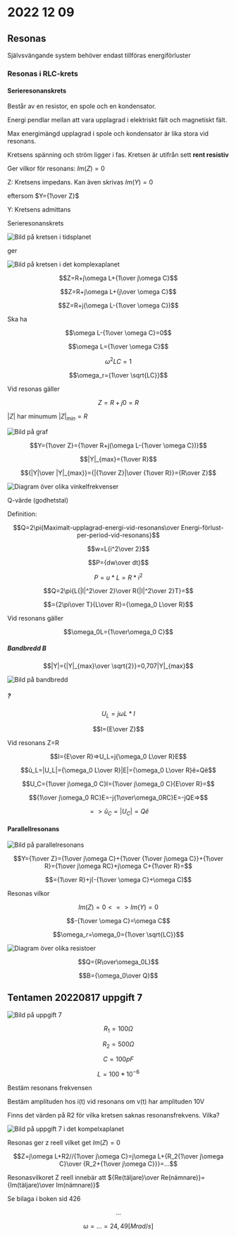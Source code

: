 # 2022 12 09

## Resonas

Självsvängande system behöver endast tillföras energiförluster

### Resonas i RLC-krets

#### Serieresonanskrets

Består av en resistor, en spole och en kondensator.

Energi pendlar mellan att vara upplagrad i elektriskt fält och magnetiskt fält.

Max energimängd upplagrad i spole och kondensator är lika stora vid resonans.

Kretsens spänning och ström ligger i fas. Kretsen är utifrån sett **rent resistiv**

Ger vilkor för resonans: $Im(Z)=0$

Z: Kretsens impedans. Kan även skrivas $Im(Y)=0$

eftersom $Y={1\over Z}$

Y: Kretsens admittans

Serieresonanskrets

![Bild på kretsen i tidsplanet](https://lh3.googleusercontent.com/rq7XzboNKR85sQB1XZcpS3sel8bMKvdEgWLMISou2WNtskamebTpF5mxmybKcE-Ij5pXaooVIn_DT2o-ZZ3D1ZTrswC44LQuNnuZTSg5jJRyK0RWyE-40Z4uwWoK12YBBJe0cNKt6Lw=w2400)

ger

![Bild på kretsen i det komplexaplanet](https://lh3.googleusercontent.com/62mhwtaHH1GmzBFCYEJhq0FhLE6PJ9dBXcCgv0144gwqTVMGr1CNImIzIVSkdCy0zzYZuMhnLekdZu2wKdUpV5jK5MduSeJjwU1eBFuhMaMY0M5GzfG-npO-n8bLMyJlHIomdyxqkj8=w2400)

$$Z=R+j\omega L+{1\over j\omega C}$$

$$Z=R+j\omega L+{j\over \omega C}$$

$$Z=R+j(\omega L-{1\over \omega C})$$

Ska ha

$$\omega L-{1\over \omega C}=0$$

$$\omega L={1\over \omega C}$$

$$\omega^2LC=1$$

$$\omega_r={1\over \sqrt{LC}}$$

Vid resonas gäller

$$Z=R+j0=R$$

$|Z|$ har minumum $|Z|_{min}=R$

![Bild på graf](https://lh3.googleusercontent.com/n-pimTJfW5uS4Xku2jtnBdbqZg205T3s5kkFVdKBhKhrVnDOEJTnoONyriJ9vbSyesgkgwvDtyDx-lWz-I_XaYtwVxOIYyQ8wT1Ug7ob9zOjsX_NutsEDWc9lB_dksfiUbtZ5pLT_t8=w2400)

$$Y={1\over Z}={1\over R+j(\omega L-{1\over \omega C})}$$

$$|Y|_{max}={1\over R}$$

$${|Y|\over |Y|_{max}}={|{1\over Z}|\over {1\over R}}={R\over Z}$$

![Diagram över olika vinkelfrekvenser](https://lh3.googleusercontent.com/hfkouZORvPv9XRSRhdjDX8Fg7uS67FO-fj5oq2eIf5Od4ex3vTH23g0-AhwVIIKyCLxxmTQjln427kmLYmiUZ6lV5zG0qOsCQot-ogyqYhfkdj3JMJyG6kTY_LjcwzQeew5LIQsKYc8=w2400)

Q-värde (godhetstal)

Definition:

$$Q=2\pi{Maximalt-upplagrad-energi-vid-resonans\over Energi-förlust-per-period-vid-resonans}$$

$$w=L{i^2\over 2}$$

$$P={dw\over dt}$$

$$P=u*L=R*i^2$$

$$Q=2\pi{L{|I|^2\over 2}\over R{|I|^2\over 2}T}=$$

$$={2\pi\over T}{L\over R}={\omega_0 L\over R}$$

Vid resonans gäller

$$\omega_0L={1\over\omega_0 C}$$

##### Bandbredd B

$$|Y|={|Y|_{max}\over \sqrt{2}}=0,707|Y|_{max}$$

![Bild på bandbredd]()

##### ?

$$U_L=j\omega L*I$$

$$I={E\over Z}$$

Vid resonans Z=R

$$I={E\over R}=>U_L=j{\omega_0 L\over R}E$$

$$û_L=|U_L|={\omega_0 L\over R}|E|={\omega_0 L\over R}ê=Qê$$

$$U_C={1\over j\omega_0 C}I={1\over j\omega_0 C}{E\over R}=$$

$${1\over j\omega_0 RC}E=-j{1\over\omega_0RC}E=-jQE=>$$

$$=>û_C=|U_C|=Qê$$

#### Parallellresonans

![Bild på parallelresonans]()

$$Y={1\over Z}={1\over j\omega C}+{1\over {1\over j\omega C}}+{1\over R}={1\over j\omega RC}+j\omega C+{1\over R}=$$

$$={1\over R}+j(-{1\over \omega C}+\omega C)$$

Resonas vilkor

$$Im(Z)=0 <=>Im(Y)=0$$

$$-{1\over \omega C}=\omega C$$

$$\omega_r=\omega_0={1\over \sqrt{LC}}$$

![Diagram över olika resistoer]()

$$Q={R\over\omega_0L}$$

$$B={\omega_0\over Q}$$

## Tentamen 20220817 uppgift 7

![Bild på uppgift 7](Skärmbild%202022-12-09%20113316.png)

$$R_1=100\Omega$$

$$R_2=500\Omega$$

$$C=100pF$$

$$L=100*10^{-6}$$

Bestäm resonans frekvensen

Bestäm amplituden hos i(t) vid resonans om v(t) har amplituden 10V

Finns det värden på R2 för vilka kretsen saknas resonansfrekvens. Vilka?

![Bild på uppgift 7 i det kompelxaplanet]()

Resonas ger z reell vilket get $Im(Z)=0$

$$Z=j\omega L+R2//{1\over j\omega C}=j\omega L+{R_2{1\over j\omega C}\over {R_2+{1\over j\omega C}}}=...$$

Resonasvilkoret Z reell innebär att ${Re(täljare)\over Re(nämnare)}={Im(täljare)\over Im(nämnare)}$

Se bilaga i boken sid 426

$$...$$

$$\omega=...=24,49[Mrad/s]$$
